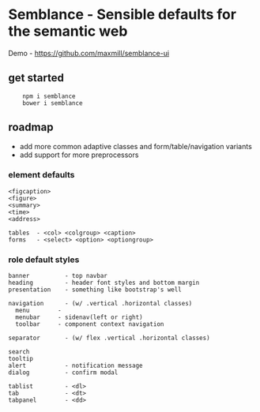 # Semblance - Sensible defaults for the semantic web

Demo - https://github.com/maxmill/semblance-ui

## get started
```
    npm i semblance
    bower i semblance
```
## roadmap

  - add more common adaptive classes and form/table/navigation variants
  - add support for more preprocessors

### element defaults
```
<figcaption>
<figure>
<summary>
<time>
<address>

tables  - <col> <colgroup> <caption>
forms   - <select> <option> <optiongroup>
```
### role default styles
```
banner          - top navbar
heading         - header font styles and bottom margin
presentation    - something like bootstrap's well

navigation      - (w/ .vertical .horizontal classes)
  menu        -
  menubar     - sidenav(left or right)
  toolbar     - component context navigation

separator       - (w/ flex .vertical .horizontal classes)

search
tooltip
alert           - notification message
dialog          - confirm modal

tablist         - <dl>
tab             - <dt>
tabpanel        - <dd>
```
